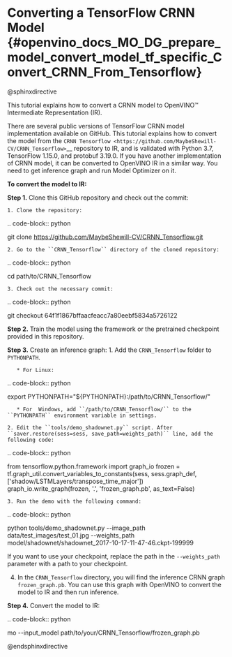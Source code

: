 # Converting a TensorFlow CRNN Model {#openvino_docs_MO_DG_prepare_model_convert_model_tf_specific_Convert_CRNN_From_Tensorflow}

@sphinxdirective

This tutorial explains how to convert a CRNN model to OpenVINO™ Intermediate Representation (IR).

There are several public versions of TensorFlow CRNN model implementation available on GitHub. This tutorial explains how to convert the model from
the `CRNN Tensorflow <https://github.com/MaybeShewill-CV/CRNN_Tensorflow>`__ repository to IR, and is validated with Python 3.7, TensorFlow 1.15.0, and protobuf 3.19.0.
If you have another implementation of CRNN model, it can be converted to OpenVINO IR in a similar way. You need to get inference graph and run Model Optimizer on it.

**To convert the model to IR:**

**Step 1.** Clone this GitHub repository and check out the commit:

    1. Clone the repository:

.. code-block:: python

   git clone https://github.com/MaybeShewill-CV/CRNN_Tensorflow.git

    2. Go to the ``CRNN_Tensorflow`` directory of the cloned repository:

.. code-block:: python
   
   cd path/to/CRNN_Tensorflow

    3. Check out the necessary commit:

.. code-block:: python
   
   git checkout 64f1f1867bffaacfeacc7a80eebf5834a5726122

**Step 2.** Train the model using the framework or the pretrained checkpoint provided in this repository.

**Step 3.** Create an inference graph:
    1. Add the ``CRNN_Tensorflow`` folder to ``PYTHONPATH``.

       * For Linux:

.. code-block:: python

   export PYTHONPATH="${PYTHONPATH}:/path/to/CRNN_Tensorflow/"

       * For  Windows, add ``/path/to/CRNN_Tensorflow/`` to the ``PYTHONPATH`` environment variable in settings.

    2. Edit the ``tools/demo_shadownet.py`` script. After ``saver.restore(sess=sess, save_path=weights_path)`` line, add the following code:

.. code-block:: python

   from tensorflow.python.framework import graph_io
   frozen = tf.graph_util.convert_variables_to_constants(sess, sess.graph_def, ['shadow/LSTMLayers/transpose_time_major'])
   graph_io.write_graph(frozen, '.', 'frozen_graph.pb', as_text=False)

    3. Run the demo with the following command:

.. code-block:: python

   python tools/demo_shadownet.py --image_path data/test_images/test_01.jpg --weights_path model/shadownet/shadownet_2017-10-17-11-47-46.ckpt-199999

   If you want to use your checkpoint, replace the path in the ``--weights_path`` parameter with a path to your checkpoint.
   
   4. In the ``CRNN_Tensorflow`` directory, you will find the inference CRNN graph ``frozen_graph.pb``. You can use this graph with OpenVINO to convert the model to IR and then run inference.

**Step 4.** Convert the model to IR:

.. code-block:: python

   mo --input_model path/to/your/CRNN_Tensorflow/frozen_graph.pb

@endsphinxdirective
